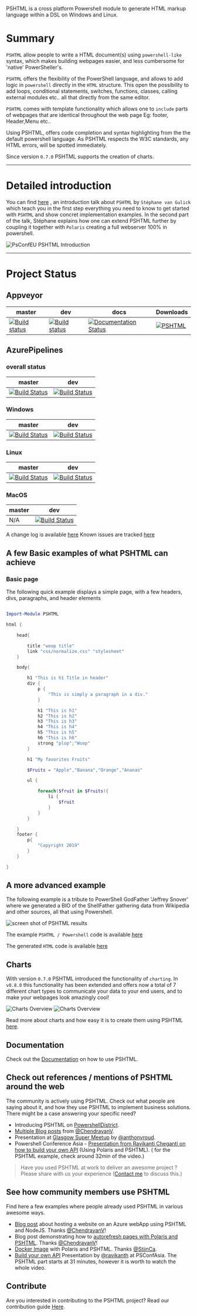 PSHTML is a cross platform Powershell module to generate HTML markup language within a DSL on Windows and Linux.

# Summary

`PSHTML` allow people to write a HTML document(s) using `powershell-like` syntax, which makes building webpages easier, and less cumbersome for 'native' PowerSheller's.

`PSHTML` offers the flexibility of the PowerShell language, and allows to add logic in ```powershell``` directly in the ```HTML``` structure. This open the possibility to add loops, conditional statements, switches, functions, classes, calling external modules etc.. all that directly from the same editor.

`PSHTML` comes with template functionality which allows one to `include` parts of webpages that are identical throughout the web page Eg: footer, Header,Menu etc..

Using PSHTML, offers code completion and syntax highlighting from the the default powershell language. As PSHTML respects the W3C standards, any HTML errors, will be spotted immediately.

Since version `0.7.0` PSHTML supports the creation of charts.


-----

# Detailed introduction

You can find [here](https://www.youtube.com/watch?v=IiWRslFtl9A&t=1868s) , an introduction talk about `PSHTML` by `Stéphane van Gulick` which teach you in the first step everything you need to know to get started with `PSHTML` and show concret implementation examples. In the second part of the talk, Stéphane explains how one can extend PSHTML further by coupling it together with `Polaris` creating a full webserver 100% in powershell.

![PsConfEU PSHTML Introduction](docs/Images/psconf_intro.jpg)

-----

# Project Status

## Appveyor

|master|dev|docs|Downloads
|---|---|---|---|
[![Build status](https://ci.appveyor.com/api/projects/status/tuv9pjxd2bkcgl3x/branch/master?svg=true)](https://ci.appveyor.com/project/Stephanevg/pshtml/branch/master) | [![Build status](https://ci.appveyor.com/api/projects/status/tuv9pjxd2bkcgl3x/branch/master?svg=true)](https://ci.appveyor.com/project/Stephanevg/pshtml/branch/dev) | [![Documentation Status](https://readthedocs.org/projects/pshtml/badge/?version=latest)](https://pshtml.readthedocs.io/en/latest/?badge=latest) | [![PSHTML](https://img.shields.io/powershellgallery/dt/pshtml.svg)](https://www.powershellgallery.com/packages/PSHTML/) |

## AzurePipelines

### overall status

| master | dev | 
|---|---|
|[![Build Status](https://dev.azure.com/svangulick0207/PSHTML/_apis/build/status/Stephanevg.PSHTML?branchName=master)](https://dev.azure.com/svangulick0207/PSHTML/_build/latest?definitionId=1&branchName=master)|[![Build Status](https://dev.azure.com/svangulick0207/PSHTML/_apis/build/status/Stephanevg.PSHTML?branchName=dev)](https://dev.azure.com/svangulick0207/PSHTML/_build/latest?definitionId=1&branchName=dev)|

### Windows 
| master | dev | 
|---|---|
| [![Build Status](https://dev.azure.com/svangulick0207/PSHTML/_apis/build/status/Stephanevg.PSHTML?branchName=master&jobName=Test_windows2016)](https://dev.azure.com/svangulick0207/PSHTML/_build/latest?definitionId=1&branchName=master) |[![Build Status](https://dev.azure.com/svangulick0207/PSHTML/_apis/build/status/Stephanevg.PSHTML?branchName=dev&jobName=Test_windows2016)](https://dev.azure.com/svangulick0207/PSHTML/_build/latest?definitionId=1&branchName=dev)|

### Linux 
| master | dev | 
|---|---|
|[![Build Status](https://dev.azure.com/svangulick0207/PSHTML/_apis/build/status/Stephanevg.PSHTML?branchName=master&jobName=Test_Ubuntu)](https://dev.azure.com/svangulick0207/PSHTML/_build/latest?definitionId=1&branchName=master) |[![Build Status](https://dev.azure.com/svangulick0207/PSHTML/_apis/build/status/Stephanevg.PSHTML?branchName=dev&jobName=Test_Ubuntu)](https://dev.azure.com/svangulick0207/PSHTML/_build/latest?definitionId=1&branchName=dev)|

### MacOS 
| master | dev | 
|---|---|
| N/A|[![Build Status](https://dev.azure.com/svangulick0207/PSHTML/_apis/build/status/Stephanevg.PSHTML?branchName=dev&jobName=Test_macos)](https://dev.azure.com/svangulick0207/PSHTML/_build/latest?definitionId=1&branchName=dev)|

A change log is available [here](Change_Log.md)
Known issues are tracked [here](Known_Issues.md)

## A few Basic examples of what PSHTML can achieve

### Basic page

The following quick example displays a simple page, with a few headers, divs, paragraphs, and header elements

```Powershell

Import-Module PSHTML

html {

    head{

        title "woop title"
        link "css/normalize.css" "stylesheet"
    }

    body{

        h1 "This is h1 Title in header"
        div {
            p {
                "This is simply a paragraph in a div."
            }

            h1 "This is h1"
            h2 "This is h2"
            h3 "This is h3"
            h4 "This is h4"
            h5 "This is h5"
            h6 "This is h6"
            strong "plop";"Woop"
        }

        h1 "My favorites Fruits"

        $Fruits = "Apple","Banana","Orange","Ananas"

        ul {

            foreach($fruit in $Fruits){
                li {
                    $fruit
                }
            }
        }

    }
    footer {
        p{
            "Copyright 2019"
        }
    }

}

```

## A more advanced example

The following example is a tribute to PowerShell GodFather 'Jeffrey Snover' where we generated a BIO of the ShellFather gathering data from Wikipedia and other sources, all that using Powershell.

![screen shot of PSHTML results](PSHTML/Examples/Example6/tribute_snover.png)

The example ```PSHTML / Powershell``` code is available [here](PSHTML/Examples/Example6/Example6.ps1)

The generated ```HTML``` code is available [here](PSHTML/Examples/Example6/Example6.html)

## Charts

With version `0.7.0` PSHTML introduced the functionality of `charting`. In `v0.8.0` this functionality has been extended and offers now a total of 7 different chart types to communicate your data to your end users, and to make your webpages look amazingly cool!

![Charts Overview](docs/Images/Charts_Overview.png)
![Charts Overview](docs/Images/Chartsoverview2.jpg)

Read more about charts and how easy it is to create them using PSHTML [here](https://pshtml.readthedocs.io/en/latest/Charts/Charts/).

## Documentation

Check out the [Documentation](https://pshtml.readthedocs.io/en/latest/) on how to use PSHTML.

## Check out references / mentions of PSHTML around the web

The community is actively using PSHTML. Check out what people are saying about it, and how they use PSHTML to implement business solutions.
There might be a case answering your specific need?

- Introducing PSHTML on [PowershellDistrict](http://powershelldistrict.com/introducing-pshtml/).
- [Multiple Blog posts](https://chen.about-powershell.com/) from [@ChendrayanV](https://twitter.com/ChendrayanV).
- Presentation at [Glasgow Super Meetup](https://youtu.be/QS_gppC5UWQ?t=6246) by [@anthonyroud](https://twitter.com/anthonyroud).
- Powershell Conference Asia - [Presentation from Ravikanti Cheganti on how to build your own API](https://livestream.com/gaelcolas/PSConfAsia/videos/182130806) (Using Polaris and PSHTML). ( for the PSHTML example, check around 32min of the video.)

> Have you used PSHTML at work to deliver an awesome project ? Please share with us your experience ([Contact me](https://twitter.com/stephanevg) to discuss this.)

## See how community members use PSHTML

Find here a few examples where people already used PSHTML in various awesome ways.

- [Blog post](http://chen.about-powershell.com/2018/12/experiment-using-pshtml-in-node-js-and-host-a-azure-web-app/) about hosting a website on an Azure webApp using PSHTML and NodeJS. Thanks [@ChendrayanV](https://twitter.com/ChendrayanV)!
- Blog post demonstrating how to [autorefresh pages with Polaris and PSHTML](https://chen.about-powershell.com/2018/10/auto-refresh-polaris-page-to-retrieve-status-using-pshtml/). Thanks [@ChendrayanV](https://twitter.com/ChendrayanV)!
- [Docker Image](https://hub.docker.com/r/stijnc/eleu2018k8sweb) with Polaris and PSHTML. Thanks [@StijnCa](https://twitter.com/StijnCa).
- [Build your own API](https://livestream.com/accounts/26955461/PSConfAsia/videos/182130806) Presentation by [@ravikanth](https://twitter.com/ravikanth) at PSConfAsia. The PSHTML part starts at 31 minutes, however it is worth to watch the whole video.

## Contribute

Are you interested in contributing to the PSHTML project?
Read our contribution guide [Here](CONTRIBUTING.md).
